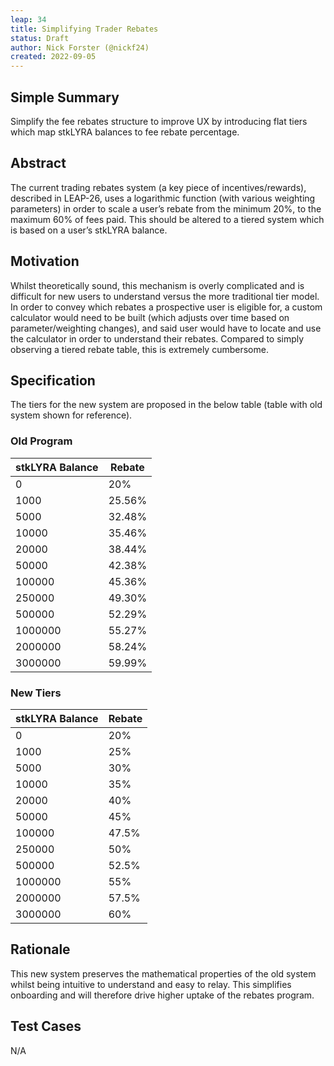 ```yaml
---
leap: 34
title: Simplifying Trader Rebates
status: Draft
author: Nick Forster (@nickf24)
created: 2022-09-05
---
```


## Simple Summary 
Simplify the fee rebates structure to improve UX by introducing flat tiers which map stkLYRA balances to fee rebate percentage.

## Abstract
The current trading rebates system (a key piece of incentives/rewards), described in LEAP-26, uses a logarithmic function (with various weighting parameters) in order to scale a user’s rebate from the minimum 20%, to the maximum 60% of fees paid. This should be altered to a tiered system which is based on a user’s stkLYRA balance. 

## Motivation
Whilst theoretically sound, this mechanism is overly complicated and is difficult for new users to understand versus the more traditional tier model. In order to convey which rebates a prospective user is eligible for, a custom calculator would need to be built (which adjusts over time based on parameter/weighting changes), and said user would have to locate and use the calculator in order to understand their rebates. Compared to simply observing a tiered rebate table, this is extremely cumbersome. 


## Specification
The tiers for the new system are proposed in the below table (table with old system shown for reference). 

### Old Program 
| stkLYRA Balance | Rebate |
| ------------- | ------------- |
| 0 | 20% | 
| 1000 | 25.56% | 
| 5000 | 32.48% | 
| 10000 | 35.46% | 
| 20000 | 38.44% |
| 50000 | 42.38% | 
| 100000 | 45.36% | 
| 250000 | 49.30% | 
| 500000 | 52.29% | 
| 1000000 | 55.27% | 
| 2000000 | 58.24% | 
| 3000000 | 59.99% | 

### New Tiers
| stkLYRA Balance | Rebate |
| ------------- | ------------- |
| 0 | 20% | 
| 1000 | 25% | 
| 5000 | 30% | 
| 10000 | 35% | 
| 20000 | 40% |
| 50000 | 45% | 
| 100000 | 47.5% | 
| 250000 | 50% | 
| 500000 | 52.5% | 
| 1000000 | 55% | 
| 2000000 | 57.5% | 
| 3000000 | 60% | 

## Rationale
This new system preserves the mathematical properties of the old system whilst being intuitive to understand and easy to relay. This simplifies onboarding and will therefore drive higher uptake of the rebates program. 

## Test Cases
N/A 
